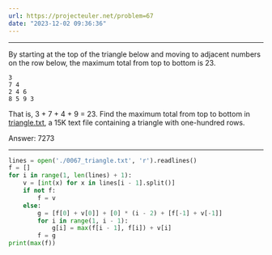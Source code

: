 ```yaml
---
url: https://projecteuler.net/problem=67
date: "2023-12-02 09:36:36"
---
```

---
By starting at the top of the triangle below and moving to adjacent numbers on the row below, the maximum total from top to bottom is 23.
```
3
7 4
2 4 6
8 5 9 3
```

That is, 3 + 7 + 4 + 9 = 23.
Find the maximum total from top to bottom in [triangle.txt](https://resources/documents/0067_triangle.txt), a 15K text file containing a triangle with one-hundred rows.

Answer: 7273

---
```python
lines = open('./0067_triangle.txt', 'r').readlines()
f = []
for i in range(1, len(lines) + 1):
    v = [int(x) for x in lines[i - 1].split()]
    if not f:
        f = v
    else:
        g = [f[0] + v[0]] + [0] * (i - 2) + [f[-1] + v[-1]]
        for i in range(1, i - 1):
            g[i] = max(f[i - 1], f[i]) + v[i]
        f = g
print(max(f))
```

